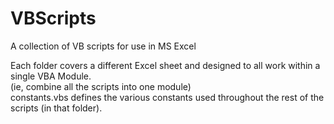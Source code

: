 # VBScripts
A collection of VB scripts for use in MS Excel

Each folder covers a different Excel sheet and designed to all work within a single VBA Module.  
(ie, combine all the scripts into one module)   
constants.vbs defines the various constants used throughout the rest of the scripts (in that folder).
